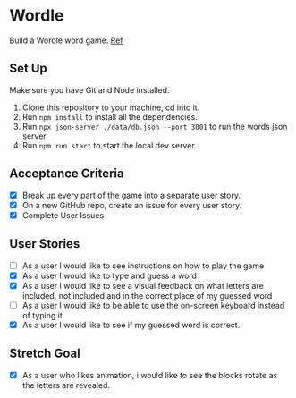 # Wordle

Build a Wordle word game. [Ref](https://www.nytimes.com/games/wordle/index.html)

## Set Up

Make sure you have Git and Node installed.

1. Clone this repository to your machine, cd into it.
2. Run `npm install` to install all the dependencies.
3. Run `npx json-server ./data/db.json --port 3001` to run the words json server
4. Run `npm run start` to start the local dev server.

## Acceptance Criteria

- [x] Break up every part of the game into a separate user story.
- [x] On a new GitHub repo, create an issue for every user story.
- [x] Complete User Issues

## User Stories

- [ ] As a user I would like to see instructions on how to play the game
- [x] As a user I would like to type and guess a word
- [x] As a user I would like to see a visual feedback on what letters are included, not included and in the correct place of my guessed word
- [ ] As a user I would like to be able to use the on-screen keyboard instead of typing it
- [x] As a user I would like to see if my guessed word is correct.

## Stretch Goal

- [x] As a user who likes animation, i would like to see the blocks rotate as the letters are revealed.
